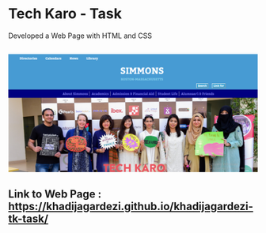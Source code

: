 # Tech Karo - Task
Developed a Web Page with HTML and CSS
##
![](Screen.png)
## Link to Web Page : https://khadijagardezi.github.io/khadijagardezi-tk-task/
